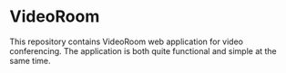 VideoRoom
=========

This repository contains VideoRoom web application for video conferencing. 
The application is both quite functional and simple at the same time.
